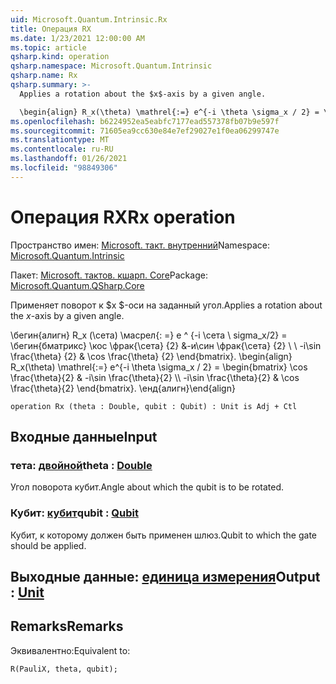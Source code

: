 ```yaml
---
uid: Microsoft.Quantum.Intrinsic.Rx
title: Операция RX
ms.date: 1/23/2021 12:00:00 AM
ms.topic: article
qsharp.kind: operation
qsharp.namespace: Microsoft.Quantum.Intrinsic
qsharp.name: Rx
qsharp.summary: >-
  Applies a rotation about the $x$-axis by a given angle.

  \begin{align} R_x(\theta) \mathrel{:=} e^{-i \theta \sigma_x / 2} = \begin{bmatrix} \cos \frac{\theta}{2} & -i\sin \frac{\theta}{2}  \\\\ -i\sin \frac{\theta}{2} & \cos \frac{\theta}{2} \end{bmatrix}. \end{align}
ms.openlocfilehash: b6224952ea5eabfc7177ead557378fb07b9e597f
ms.sourcegitcommit: 71605ea9cc630e84e7ef29027e1f0ea06299747e
ms.translationtype: MT
ms.contentlocale: ru-RU
ms.lasthandoff: 01/26/2021
ms.locfileid: "98849306"
---
```

# <a name="rx-operation"></a><span data-ttu-id="b111d-102">Операция RX</span><span class="sxs-lookup"><span data-stu-id="b111d-102">Rx operation</span></span>

<span data-ttu-id="b111d-103">Пространство имен: [Microsoft. такт. внутренний](xref:Microsoft.Quantum.Intrinsic)</span><span class="sxs-lookup"><span data-stu-id="b111d-103">Namespace: [Microsoft.Quantum.Intrinsic](xref:Microsoft.Quantum.Intrinsic)</span></span>

<span data-ttu-id="b111d-104">Пакет: [Microsoft. тактов. кшарп. Core](https://nuget.org/packages/Microsoft.Quantum.QSharp.Core)</span><span class="sxs-lookup"><span data-stu-id="b111d-104">Package: [Microsoft.Quantum.QSharp.Core](https://nuget.org/packages/Microsoft.Quantum.QSharp.Core)</span></span>


<span data-ttu-id="b111d-105">Применяет поворот к $x $-оси на заданный угол.</span><span class="sxs-lookup"><span data-stu-id="b111d-105">Applies a rotation about the $x$-axis by a given angle.</span></span>

<span data-ttu-id="b111d-106">\бегин{алигн} R_x (\сета) \масрел{: =} e ^ {-i \сета \ sigma_x/2} = \бегин{бматрикс} \кос \фрак{\сета} {2} &-и\син \фрак{\сета} {2} \\ \\ -i\sin \frac{\theta} {2} & \cos \frac{\theta} {2} \end{bmatrix}.  </span><span class="sxs-lookup"><span data-stu-id="b111d-106">\begin{align} R_x(\theta) \mathrel{:=} e^{-i \theta \sigma_x / 2} = \begin{bmatrix} \cos \frac{\theta}{2} & -i\sin \frac{\theta}{2}  \\\\ -i\sin \frac{\theta}{2} & \cos \frac{\theta}{2} \end{bmatrix}.</span></span>
<span data-ttu-id="b111d-107">\енд{алигн}</span><span class="sxs-lookup"><span data-stu-id="b111d-107">\end{align}</span></span>

```qsharp
operation Rx (theta : Double, qubit : Qubit) : Unit is Adj + Ctl
```


## <a name="input"></a><span data-ttu-id="b111d-108">Входные данные</span><span class="sxs-lookup"><span data-stu-id="b111d-108">Input</span></span>

### <a name="theta--double"></a><span data-ttu-id="b111d-109">тета: [двойной](xref:microsoft.quantum.lang-ref.double)</span><span class="sxs-lookup"><span data-stu-id="b111d-109">theta : [Double](xref:microsoft.quantum.lang-ref.double)</span></span>

<span data-ttu-id="b111d-110">Угол поворота кубит.</span><span class="sxs-lookup"><span data-stu-id="b111d-110">Angle about which the qubit is to be rotated.</span></span>


### <a name="qubit--qubit"></a><span data-ttu-id="b111d-111">Кубит: [кубит](xref:microsoft.quantum.lang-ref.qubit)</span><span class="sxs-lookup"><span data-stu-id="b111d-111">qubit : [Qubit](xref:microsoft.quantum.lang-ref.qubit)</span></span>

<span data-ttu-id="b111d-112">Кубит, к которому должен быть применен шлюз.</span><span class="sxs-lookup"><span data-stu-id="b111d-112">Qubit to which the gate should be applied.</span></span>



## <a name="output--unit"></a><span data-ttu-id="b111d-113">Выходные данные: [единица измерения](xref:microsoft.quantum.lang-ref.unit)</span><span class="sxs-lookup"><span data-stu-id="b111d-113">Output : [Unit](xref:microsoft.quantum.lang-ref.unit)</span></span>



## <a name="remarks"></a><span data-ttu-id="b111d-114">Remarks</span><span class="sxs-lookup"><span data-stu-id="b111d-114">Remarks</span></span>

<span data-ttu-id="b111d-115">Эквивалентно:</span><span class="sxs-lookup"><span data-stu-id="b111d-115">Equivalent to:</span></span>

```qsharp
R(PauliX, theta, qubit);
```